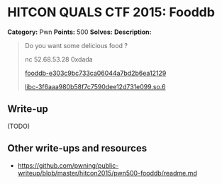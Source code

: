 # HITCON QUALS CTF 2015: Fooddb

**Category:** Pwn
**Points:** 500
**Solves:** 
**Description:**

> Do you want some delicious food ?
>
> nc 52.68.53.28 0xdada
> 
> [fooddb-e303c9bc733ca06044a7bd2b6ea12129](fooddb-e303c9bc733ca06044a7bd2b6ea12129)
>
> [libc-3f6aaa980b58f7c7590dee12d731e099.so.6](libc-3f6aaa980b58f7c7590dee12d731e099.so.6)


## Write-up

(TODO)

## Other write-ups and resources

* <https://github.com/pwning/public-writeup/blob/master/hitcon2015/pwn500-fooddb/readme.md>
